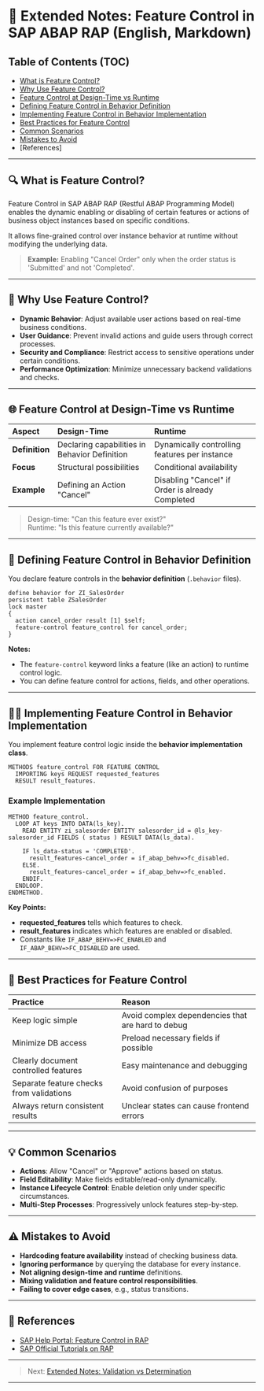 # 📅 Extended Notes: Feature Control in SAP ABAP RAP (English, Markdown)

## Table of Contents (TOC)

- [What is Feature Control?](#what-is-feature-control)
- [Why Use Feature Control?](#why-use-feature-control)
- [Feature Control at Design-Time vs Runtime](#feature-control-at-design-time-vs-runtime)
- [Defining Feature Control in Behavior Definition](#defining-feature-control-in-behavior-definition)
- [Implementing Feature Control in Behavior Implementation](#implementing-feature-control-in-behavior-implementation)
- [Best Practices for Feature Control](#best-practices-for-feature-control)
- [Common Scenarios](#common-scenarios)
- [Mistakes to Avoid](#mistakes-to-avoid)
- [References]

---

## 🔍 What is Feature Control?

Feature Control in SAP ABAP RAP (Restful ABAP Programming Model) enables the dynamic enabling or disabling of certain features or actions of business object instances based on specific conditions.

It allows fine-grained control over instance behavior at runtime without modifying the underlying data.

> **Example:** Enabling "Cancel Order" only when the order status is 'Submitted' and not 'Completed'.

---

## 🎉 Why Use Feature Control?

- **Dynamic Behavior**: Adjust available user actions based on real-time business conditions.
- **User Guidance**: Prevent invalid actions and guide users through correct processes.
- **Security and Compliance**: Restrict access to sensitive operations under certain conditions.
- **Performance Optimization**: Minimize unnecessary backend validations and checks.

---

## 🌐 Feature Control at Design-Time vs Runtime

| Aspect | Design-Time | Runtime |
|:---|:---|:---|
| **Definition** | Declaring capabilities in Behavior Definition | Dynamically controlling features per instance |
| **Focus** | Structural possibilities | Conditional availability |
| **Example** | Defining an Action "Cancel" | Disabling "Cancel" if Order is already Completed |

> Design-time: "Can this feature ever exist?"  
> Runtime: "Is this feature currently available?"

---

## 🔧 Defining Feature Control in Behavior Definition

You declare feature controls in the **behavior definition** (`.behavior` files).

```abap
define behavior for ZI_SalesOrder
persistent table ZSalesOrder
lock master
{
  action cancel_order result [1] $self;  
  feature-control feature_control for cancel_order;
}
```

**Notes:**
- The `feature-control` keyword links a feature (like an action) to runtime control logic.
- You can define feature control for actions, fields, and other operations.

---

## 👩‍💼 Implementing Feature Control in Behavior Implementation

You implement feature control logic inside the **behavior implementation class**.

```abap
METHODS feature_control FOR FEATURE CONTROL
  IMPORTING keys REQUEST requested_features
  RESULT result_features.
```

### Example Implementation

```abap
METHOD feature_control.
  LOOP AT keys INTO DATA(ls_key).
    READ ENTITY zi_salesorder ENTITY salesorder_id = @ls_key-salesorder_id FIELDS ( status ) RESULT DATA(ls_data).

    IF ls_data-status = 'COMPLETED'.
      result_features-cancel_order = if_abap_behv=>fc_disabled.
    ELSE.
      result_features-cancel_order = if_abap_behv=>fc_enabled.
    ENDIF.
  ENDLOOP.
ENDMETHOD.
```

**Key Points:**
- **requested_features** tells which features to check.
- **result_features** indicates which features are enabled or disabled.
- Constants like `IF_ABAP_BEHV=>FC_ENABLED` and `IF_ABAP_BEHV=>FC_DISABLED` are used.

---

## 🔄 Best Practices for Feature Control

| Practice | Reason |
|:---|:---|
| Keep logic simple | Avoid complex dependencies that are hard to debug |
| Minimize DB access | Preload necessary fields if possible |
| Clearly document controlled features | Easy maintenance and debugging |
| Separate feature checks from validations | Avoid confusion of purposes |
| Always return consistent results | Unclear states can cause frontend errors |

---

## 💡 Common Scenarios

- **Actions**: Allow "Cancel" or "Approve" actions based on status.
- **Field Editability**: Make fields editable/read-only dynamically.
- **Instance Lifecycle Control**: Enable deletion only under specific circumstances.
- **Multi-Step Processes**: Progressively unlock features step-by-step.

---

## ⚠️ Mistakes to Avoid

- **Hardcoding feature availability** instead of checking business data.
- **Ignoring performance** by querying the database for every instance.
- **Not aligning design-time and runtime** definitions.
- **Mixing validation and feature control responsibilities**.
- **Failing to cover edge cases**, e.g., status transitions.

---

## 🔗 References

- [SAP Help Portal: Feature Control in RAP](https://help.sap.com/docs/abap-cloud/abap-rap/feature-control)
- [SAP Official Tutorials on RAP](https://developers.sap.com/group.abap-env-restful-application-programming.html)

---

> Next: [Extended Notes: Validation vs Determination](#)

---


